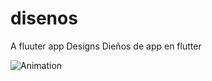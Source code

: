 # disenos

A fluuter app Designs
Dieños de app en flutter

![Animation](https://github.com/jesusjosee/flutter-disenos-app/assets/58668859/36eddcea-bc76-470d-9737-d9875372a443)
